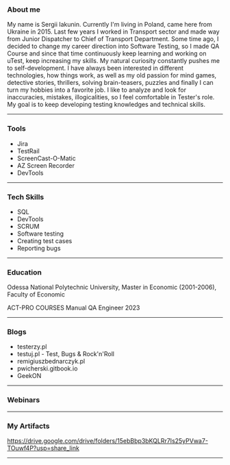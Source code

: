 ### About me

My name is Sergii Iakunin. Currently I'm living in Poland, came here from Ukraine in 2015. 
Last few years I worked in Transport sector and made way from Junior Dispatcher to Chief of Transport Department. Some time ago, I decided to change my career direction into Software Testing, so I made QA Course and since that time continuously keep learning and working on uTest, keep increasing my skills.
My natural curiosity constantly pushes me to self-development. I have always been interested in different technologies, how things work, as well as my old passion for mind games, detective stories, thrillers, solving brain-teasers, puzzles and finally I can turn my hobbies into a favorite job. I like to analyze and look for inaccuracies, mistakes, illogicalities, so I feel comfortable in Tester's role.
My goal is to keep developing testing knowledges and technical skills.
_____________________________________________________________________________________________________

### Tools

* Jira
* TestRail
* ScreenCast-O-Matic
* AZ Screen Recorder
* DevTools
_____________________________________________________________________________________________________

### Tech Skills

* SQL
* DevTools
* SCRUM
* Software testing
* Creating test cases
* Reporting bugs

_____________________________________________________________________________________________________

### Education

Odessa National Polytechnic University, Master in Economic (2001-2006), Faculty of Economic

ACT-PRO COURSES Manual QA Engineer 2023

_____________________________________________________________________________________________________

### Blogs

* testerzy.pl
* testuj.pl - Test, Bugs & Rock'n'Roll
* remigiuszbednarczyk.pl
* pwicherski.gitbook.io
* GeekON
_____________________________________________________________________________________________________

### Webinars

_____________________________________________________________________________________________________

### My Artifacts

https://drive.google.com/drive/folders/15ebBbp3bKQLRr7Is25yPVwa7-TOuwf4P?usp=share_link

_____________________________________________________________________________________________________

### 


<!--
**Sergi5/Sergi5** is a ✨ _special_ ✨ repository because its `README.md` (this file) appears on your GitHub profile.

Here are some ideas to get you started:

- 🔭 I’m currently working on ...
- 🌱 I’m currently learning ...
- 👯 I’m looking to collaborate on ...
- 🤔 I’m looking for help with ...
- 💬 Ask me about ...
- 📫 How to reach me: ...
- 😄 Pronouns: ...
- ⚡ Fun fact: ...
-->
